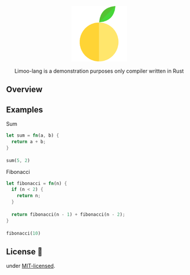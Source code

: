 <div align="center">
  <a href="https://github.com/always-maap/TS-Collection">
    <img width="150px;" src="https://raw.githubusercontent.com/always-maap/Limoo-Lang/master/website/public/logo.png" alt="limoo-lang logo" />
  </a>
  
  <p>Limoo-lang is a demonstration purposes only compiler written in Rust</p>
  
</div>

## Overview

## Examples

Sum
```rust
let sum = fn(a, b) {
  return a + b;
}

sum(5, 2)
```

Fibonacci
```rust
let fibonacci = fn(n) {
  if (n < 2) {
    return n;
  }
  
  return fibonacci(n - 1) + fibonacci(n - 2);
}

fibonacci(10)
```

## License 📄
under [MIT-licensed](./LICENSE).
